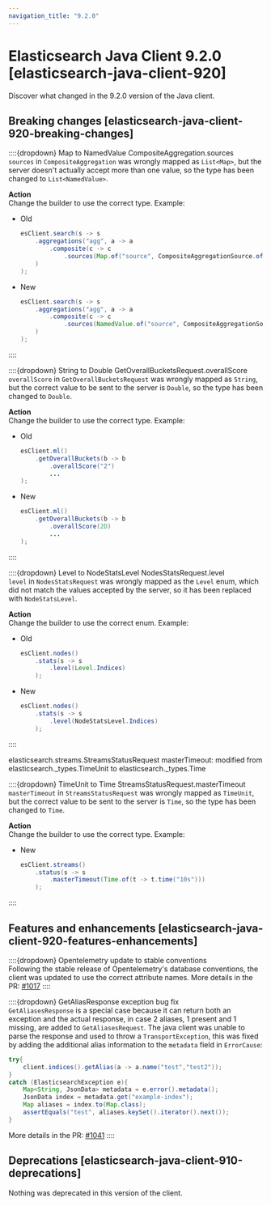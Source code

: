 ```yaml
---
navigation_title: "9.2.0"
---
```

# Elasticsearch Java Client 9.2.0 [elasticsearch-java-client-920]

Discover what changed in the 9.2.0 version of the Java client. 

## Breaking changes [elasticsearch-java-client-920-breaking-changes]

::::{dropdown} Map to NamedValue CompositeAggregation.sources  
`sources` in `CompositeAggregation` was wrongly mapped as `List<Map>`, but the server doesn't actually accept more than one value, so the type has been changed to `List<NamedValue>`.

**Action**<br> Change the builder to use the correct type.
Example:
- Old
    ```java
    esClient.search(s -> s
        .aggregations("agg", a -> a
            .composite(c -> c
                .sources(Map.of("source", CompositeAggregationSource.of(cas -> cas...))))
        )
    );
    ```
- New
    ```java
    esClient.search(s -> s
        .aggregations("agg", a -> a
            .composite(c -> c
                .sources(NamedValue.of("source", CompositeAggregationSource.of(cas -> cas...))))
        )
    );
    ``` 

::::

::::{dropdown} String to Double GetOverallBucketsRequest.overallScore  
`overallScore` in `GetOverallBucketsRequest` was wrongly mapped as `String`, but the correct value to be sent to the server is `Double`, so the type has been changed to `Double`.

**Action**<br> Change the builder to use the correct type.
Example:
- Old
    ```java
    esClient.ml()
        .getOverallBuckets(b -> b
            .overallScore("2")
            ...
    );
    ```
- New
    ```java
    esClient.ml()
        .getOverallBuckets(b -> b
            .overallScore(2D)
            ...
    );
    ```
::::

::::{dropdown} Level to NodeStatsLevel NodesStatsRequest.level  
`level` in `NodesStatsRequest` was wrongly mapped as the `Level` enum, which did not match the values accepted by the server, so it has been replaced with `NodeStatsLevel`.

**Action**<br> Change the builder to use the correct enum.
Example:
- Old
    ```java
    esClient.nodes()
        .stats(s -> s
            .level(Level.Indices)
        );
    ```
- New
    ```java
    esClient.nodes()
        .stats(s -> s
            .level(NodeStatsLevel.Indices)
        );
    ```
::::

elasticsearch.streams.StreamsStatusRequest
masterTimeout: modified from elasticsearch._types.TimeUnit to elasticsearch._types.Time

::::{dropdown} TimeUnit to Time StreamsStatusRequest.masterTimeout  
`masterTimeout` in `StreamsStatusRequest` was wrongly mapped as `TimeUnit`, but the correct value to be sent to the server is `Time`, so the type has been changed to `Time`.

**Action**<br> Change the builder to use the correct type.
Example:
- New
    ```java
    esClient.streams()
        .status(s -> s
            .masterTimeout(Time.of(t -> t.time("10s")))
        );
    ```
::::


## Features and enhancements [elasticsearch-java-client-920-features-enhancements]

::::{dropdown} Opentelemetry update to stable conventions   
Following the stable release of Opentelemetry's database conventions, the client was updated to use the correct attribute names.
More details in the PR: [#1017](https://github.com/elastic/elasticsearch-java/pull/1017)
::::

::::{dropdown} GetAliasResponse exception bug fix  
`GetAliasesResponse` is a special case because it can return both an exception and the actual response, in case 2 aliases, 1 present and 1 missing, are added to `GetAliasesRequest`. The java client was unable to parse the response and used to throw a `TransportException`, this was fixed by adding the additional alias information to the `metadata` field in `ErrorCause`:
```java
try{
    client.indices().getAlias(a -> a.name("test","test2"));
}
catch (ElasticsearchException e){
    Map<String, JsonData> metadata = e.error().metadata();
    JsonData index = metadata.get("example-index");
    Map aliases = index.to(Map.class);
    assertEquals("test", aliases.keySet().iterator().next());
}
```
More details in the PR: [#1041](https://github.com/elastic/elasticsearch-java/pull/1041)
::::

## Deprecations [elasticsearch-java-client-910-deprecations]

Nothing was deprecated in this version of the client. 
